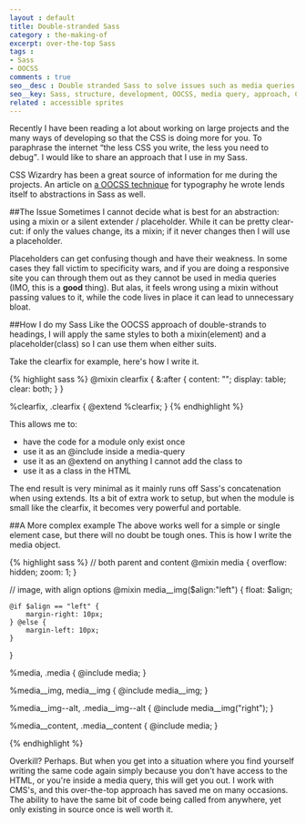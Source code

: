 ```yaml
---
layout : default
title: Double-stranded Sass
category : the-making-of
excerpt: over-the-top Sass
tags :
- Sass
- OOCSS
comments : true
seo__desc : Double stranded Sass to solve issues such as media queries and CMS so code remains minimal
seo__key: Sass, structure, development, OOCSS, media query, approach, CMS, manageble Sass, maintainance
related : accessible sprites 
---
```

Recently I have been reading a lot about working on large projects and the many ways of developing so that the CSS is doing more for you. To paraphrase the internet <q>the less CSS you write, the less you need to debug</q>. I would like to share an approach that I use in my Sass.
<!-- /intro -->

CSS Wizardry has been a great source of information for me during the projects. An article on [a OOCSS technique](http://csswizardry.com/2012/02/pragmatic-practical-font-sizing-in-css/) for typography he wrote lends itself to abstractions in Sass as well.

##The Issue
Sometimes I cannot decide what is best for an abstraction: using a mixin or a silent extender / placeholder. While it can be pretty clear-cut: if only the values change, its a mixin; if it never changes then I will use a placeholder.

Placeholders can get confusing though and have their weakness. In some cases they fall victim to specificity wars, and if you are doing a responsive site you can through them out as they cannot be used in media queries (IMO, this is a <strong>good</strong> thing). But alas, it feels wrong using a mixin without passing values to it, while the code lives in place it can lead to unnecessary bloat.


##How I do my Sass
Like the OOCSS approach of double-strands to headings, I will apply the same styles to both a mixin(element) and a placeholder(class) so I can use them when either suits.

Take the clearfix for example, here's how I write it.

{% highlight sass %}
@mixin clearfix {
	&:after { content: ""; display: table; clear: both; }
}

%clearfix,
.clearfix { @extend %clearfix; }
{% endhighlight %}

This allows me to:
* have the code for a module only exist once
* use it as an @include inside a media-query
* use it as an @extend on anything I cannot add the class to
* use it as a class in the HTML

The end result is very minimal as it mainly runs off Sass's concatenation when using extends. Its a bit of extra work to setup, but when the module is small like the clearfix, it becomes very powerful and portable.

##A More complex example
The above works well for a simple or single element case, but there will no doubt be tough ones. This is how I write the media object.

{% highlight sass %}
// both parent and content
@mixin media {
	overflow: hidden; zoom: 1;
}

// image, with align options
@mixin media__img($align:"left") {
	float: $align;

	@if $align == "left" {
		margin-right: 10px;
	} @else {
		margin-left: 10px;
	}
}

%media,
.media { @include media; }

%media__img,
media__img { @include media__img; }

%media__img--alt,
.media__img--alt { @include media__img("right"); }

%media__content,
.media__content { @include media; }

{% endhighlight %}

Overkill? Perhaps. But when you get into a situation where you find yourself writing the same code again simply because you don't have access to the HTML, or you're inside a media query, this will get you out. I work with CMS's, and this over-the-top approach has saved me on many occasions. The ability to have the same bit of code being called from anywhere, yet only existing in source once is well worth it.
